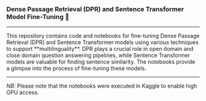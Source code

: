 ### Dense Passage Retrieval (DPR) and Sentence Transformer Model Fine-Tuning 📑
<hr>
This repository contains code and notebooks for fine-tuning Dense Passage Retrieval (DPR) and Sentence Transformer models using various techniques to support **multilinguality**. DPR plays a crucial role in open domain and close domain question answering pipelines, while Sentence Transformer models are valuable for finding sentence similarity. The notebooks provide a glimpse into the process of fine-tuning these models.
<hr>

*NB:* Please note that the notebooks were executed in Kaggle to enable high GPU access.